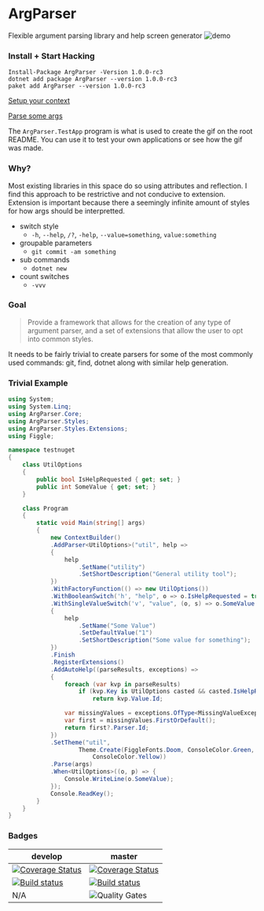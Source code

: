 # ArgParser
Flexible argument parsing library and help screen generator
![demo](https://i.imgur.com/NgWFpfS.gif "Mock program example")

### Install + Start Hacking
    Install-Package ArgParser -Version 1.0.0-rc3
    dotnet add package ArgParser --version 1.0.0-rc3
    paket add ArgParser --version 1.0.0-rc3

[Setup your context](https://github.com/tysmithnet/arg-parser/blob/master/ArgParser/ArgParser.Testing.Common/DefaultBuilder.cs)

[Parse some args](https://github.com/tysmithnet/arg-parser/blob/master/ArgParser/ArgParser.TestApp/Program.cs)

The `ArgParser.TestApp` program is what is used to create the gif on the root README. You can use it to test your own applications or see how the gif was made.

### Why?
Most existing libraries in this space do so using attributes and reflection. I find this approach to be restrictive and not conducive to extension. Extension is important because there a seemingly infinite amount of styles for how args should be interpretted.
 - switch style
   - `-h`, `--help`, `/?`, `-help`, `--value=something`, `value:something`
 - groupable parameters
   - `git commit -am something`
 - sub commands
   - `dotnet new`
 - count switches
   - `-vvv`

### Goal
> Provide a framework that allows for the creation of any type of argument parser, and a set of extensions that allow the user to opt into common styles.

It needs to be fairly trivial to create parsers for some of the most commonly used commands: git, find, dotnet along with similar help generation.

### Trivial Example
``` C#
using System;
using System.Linq;
using ArgParser.Core;
using ArgParser.Styles;
using ArgParser.Styles.Extensions;
using Figgle;

namespace testnuget
{
    class UtilOptions
    {
        public bool IsHelpRequested { get; set; }
        public int SomeValue { get; set; }
    }

    class Program
    {
        static void Main(string[] args)
        {
            new ContextBuilder()
            .AddParser<UtilOptions>("util", help =>
            {
                help
                    .SetName("utility")
                    .SetShortDescription("General utility tool");
            })
            .WithFactoryFunction(() => new UtilOptions())
            .WithBooleanSwitch('h', "help", o => o.IsHelpRequested = true)
            .WithSingleValueSwitch('v', "value", (o, s) => o.SomeValue = Convert.ToInt32(s), help =>
            {
                help
                    .SetName("Some Value")
                    .SetDefaultValue("1")
                    .SetShortDescription("Some value for something");
            })
            .Finish
            .RegisterExtensions()
            .AddAutoHelp((parseResults, exceptions) =>
            {
                foreach (var kvp in parseResults)
                    if (kvp.Key is UtilOptions casted && casted.IsHelpRequested)
                        return kvp.Value.Id;

                var missingValues = exceptions.OfType<MissingValueException>();
                var first = missingValues.FirstOrDefault();
                return first?.Parser.Id;
            })
            .SetTheme("util",
                    Theme.Create(FiggleFonts.Doom, ConsoleColor.Green, ConsoleColor.DarkGreen, ConsoleColor.Yellow, ConsoleColor.Red,
                        ConsoleColor.Yellow))
            .Parse(args)
            .When<UtilOptions>((o, p) => {
                Console.WriteLine(o.SomeValue);
            });
            Console.ReadKey();
        }
    }
}

```

### Badges
|develop|master|
|-|-|
|[![Coverage Status](https://coveralls.io/repos/github/tysmithnet/arg-parser/badge.svg?branch=develop)](https://coveralls.io/github/tysmithnet/arg-parser?branch=develop)|[![Coverage Status](https://coveralls.io/repos/github/tysmithnet/arg-parser/badge.svg?branch=master)](https://coveralls.io/github/tysmithnet/arg-parser?branch=master)|
|[![Build status](https://ci.appveyor.com/api/projects/status/wu5c3q2lphnv45k2/branch/master?svg=true)](https://ci.appveyor.com/project/tysmithnet/arg-parser/branch/develop)|[![Build status](https://ci.appveyor.com/api/projects/status/wu5c3q2lphnv45k2/branch/develop?svg=true)](https://ci.appveyor.com/project/tysmithnet/arg-parser/branch/master)|
|N/A|![Quality Gates](https://sonarcloud.io/api/project_badges/measure?project=tysmithnet_arg-parser&metric=alert_status)|
